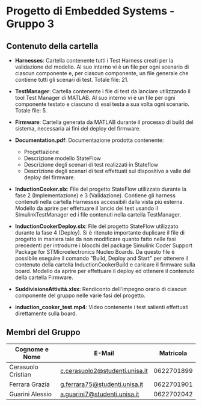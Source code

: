# Progetto di Embedded Systems - Gruppo 3
## Contenuto della cartella

- **Harnesses**: Cartella contenente tutti i Test Harness creati per la validazione del modello. Al suo interno vi è un file per ogni scenario di ciascun componente e, per ciascun componente, un file generale che contiene tutti gli scenari di test. Totale file: 21.

- **TestManager**: Cartella contenente i file di test da lanciare utilizzando il tool Test Manager di MATLAB. Al suo interno vi è un file per ogni componente testato e ciascuno di essi testa a sua volta ogni scenario. Totale file: 5.

- **Firmware**: Cartella generata da MATLAB durante il processo di build del sistema, necessaria ai fini del deploy del firmware.

- **Documentation.pdf**: Documentazione prodotta contenente:
  - Progettazione
  - Descrizione modello StateFlow
  - Descrizione degli scenari di test realizzati in Stateflow
  - Descrizione degli scenari di test effettuati sul dispositivo a valle del deploy del firmware.

- **InductionCooker.slx**: File del progetto StateFlow utilizzato durante la fase 2 (Implementazione) e 3 (Validazione). Contiene gli harness contenuti nella cartella Harnesses accessibili dalla vista più esterna. Modello da aprire per effettuare il lancio dei test usando il SimulinkTestManager ed i file contenuti nella cartella TestManager.

- **InductionCookerDeploy.slx**: File del progetto StateFlow utilizzato durante la fase 4 (Deploy). Si è ritenuto importante duplicare il file di progetto in maniera tale da non modificare quanto fatto nelle fasi precedenti per introdurre i blocchi del package Simulink Coder Support Package for STMicroelectronics Nucleo Boards. Da questo file è possibile eseguire il comando "Build, Deploy and Start" per ottenere il contenuto della cartella InductionCookerBuild e caricare il firmware sulla board. Modello da aprire per effettuare il deploy ed ottenere il contenuto della cartella Firmware.

- **SuddivisioneAttività.xlsx**: Rendiconto dell'impegno orario di ciascun componente del gruppo nelle varie fasi del progetto.

- **induction_cooker_test.mp4**: Video contenente i test salienti effettuati direttamente sulla board.

## Membri del Gruppo
| Cognome e Nome      | E-Mail                                                                    | Matricola   |
|---------------------|---------------------------------------------------------------------------|-------------|
| Cerasuolo Cristian  | [c.cerasuolo2@studenti.unisa.it](mailto:c.cerasuolo2@studenti.unisa.it)   | 0622701899  |
| Ferrara Grazia      | [g.ferrara75@studenti.unisa.it](mailto:g.ferrara75@studenti.unisa.it)     | 0622701901  |
| Guarini Alessio     | [a.guarini7@studenti.unisa.it](mailto:a.guarini7@studenti.unisa.it)       | 0622702042  |